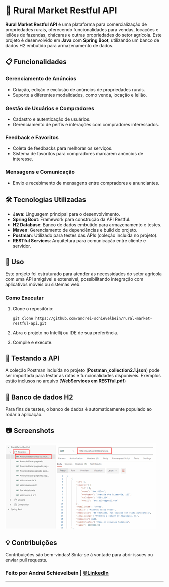 # 🚜 Rural Market Restful API

**Rural Market Restful API** é uma plataforma para comercialização de propriedades rurais, oferecendo funcionalidades para vendas, locações e leilões de fazendas, chácaras e outras propriedades do setor agrícola. Este projeto é desenvolvido em **Java** com **Spring Boot**, utilizando um banco de dados H2 embutido para armazenamento de dados. 

## 📋 Funcionalidades

### Gerenciamento de Anúncios

- Criação, edição e exclusão de anúncios de propriedades rurais.
- Suporte a diferentes modalidades, como venda, locação e leilão.

### Gestão de Usuários e Compradores

- Cadastro e autenticação de usuários.
- Gerenciamento de perfis e interações com compradores interessados.

### Feedback e Favoritos

- Coleta de feedbacks para melhorar os serviços.
- Sistema de favoritos para compradores marcarem anúncios de interesse.

### Mensagens e Comunicação

- Envio e recebimento de mensagens entre compradores e anunciantes.

## 🛠 Tecnologias Utilizadas

- **Java**: Linguagem principal para o desenvolvimento.
- **Spring Boot**: Framework para construção da API Restful.
- **H2 Database**: Banco de dados embutido para armazenamento e testes.
- **Maven**: Gerenciamento de dependências e build do projeto.
- **Postman**: Utilizado para testes das APIs (coleção incluída no projeto).
- **RESTful Services**: Arquitetura para comunicação entre cliente e servidor.

## 📱 Uso

Este projeto foi estruturado para atender às necessidades do setor agrícola com uma API amigável e extensível, possibilitando integração com aplicativos móveis ou sistemas web.

### Como Executar

1. Clone o repositório:
   
   ```
   git clone https://github.com/andrei-schievelbein/rural-market-restful-api.git
   ```
2. Abra o projeto no Intellij ou IDE de sua preferência.
3. Compile e execute.

## 📝 Testando a API

A coleção Postman incluída no projeto (**Postman_collection2.1.json**) pode ser importada para testar as rotas e funcionalidades disponíveis. Exemplos estão inclusos no arquivo (**WebServices em RESTful.pdf**)

## 🎲 Banco de dados H2

Para fins de testes, o banco de dados é automaticamente populado ao rodar a aplicação.

## 📷 Screenshots

<img title="" src="./docs/demo.gif" alt="Demonstração do Projeto" width="480">

## 💡 Contribuições

Contribuições são bem-vindas! Sinta-se à vontade para abrir issues ou enviar pull requests.

### Feito por Andrei Schievelbein | [🌐LinkedIn](https://www.linkedin.com/in/andrei-schievelbein/)

---
